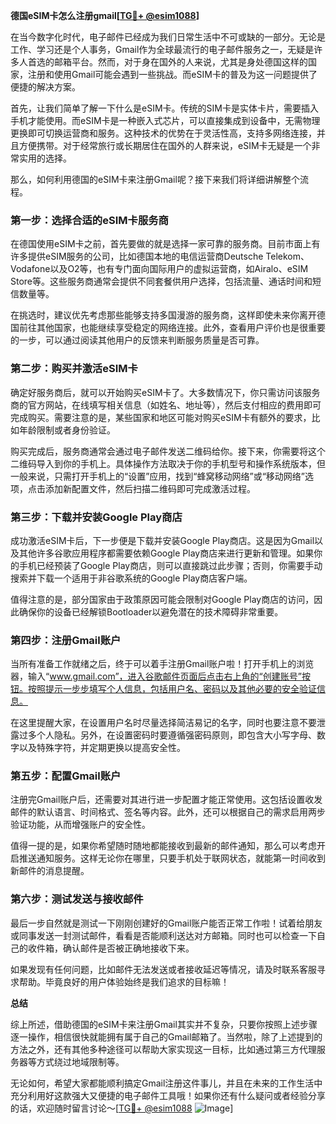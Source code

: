 **德国eSIM卡怎么注册gmail[[TG💪+ @esim1088](https://t.me/s/esim1088)]**

在当今数字化时代，电子邮件已经成为我们日常生活中不可或缺的一部分。无论是工作、学习还是个人事务，Gmail作为全球最流行的电子邮件服务之一，无疑是许多人首选的邮箱平台。然而，对于身在国外的人来说，尤其是身处德国这样的国家，注册和使用Gmail可能会遇到一些挑战。而eSIM卡的普及为这一问题提供了便捷的解决方案。

首先，让我们简单了解一下什么是eSIM卡。传统的SIM卡是实体卡片，需要插入手机才能使用。而eSIM卡是一种嵌入式芯片，可以直接集成到设备中，无需物理更换即可切换运营商和服务。这种技术的优势在于灵活性高，支持多网络连接，并且方便携带。对于经常旅行或长期居住在国外的人群来说，eSIM卡无疑是一个非常实用的选择。

那么，如何利用德国的eSIM卡来注册Gmail呢？接下来我们将详细讲解整个流程。

### 第一步：选择合适的eSIM卡服务商

在德国使用eSIM卡之前，首先要做的就是选择一家可靠的服务商。目前市面上有许多提供eSIM服务的公司，比如德国本地的电信运营商Deutsche Telekom、Vodafone以及O2等，也有专门面向国际用户的虚拟运营商，如Airalo、eSIM Store等。这些服务商通常会提供不同套餐供用户选择，包括流量、通话时间和短信数量等。

在挑选时，建议优先考虑那些能够支持多国漫游的服务商，这样即使未来你离开德国前往其他国家，也能继续享受稳定的网络连接。此外，查看用户评价也是很重要的一步，可以通过阅读其他用户的反馈来判断服务质量是否可靠。

### 第二步：购买并激活eSIM卡

确定好服务商后，就可以开始购买eSIM卡了。大多数情况下，你只需访问该服务商的官方网站，在线填写相关信息（如姓名、地址等），然后支付相应的费用即可完成购买。需要注意的是，某些国家和地区可能对购买eSIM卡有额外的要求，比如年龄限制或者身份验证。

购买完成后，服务商通常会通过电子邮件发送二维码给你。接下来，你需要将这个二维码导入到你的手机上。具体操作方法取决于你的手机型号和操作系统版本，但一般来说，只需打开手机上的“设置”应用，找到“蜂窝移动网络”或“移动网络”选项，点击添加新配置文件，然后扫描二维码即可完成激活过程。

### 第三步：下载并安装Google Play商店

成功激活eSIM卡后，下一步便是下载并安装Google Play商店。这是因为Gmail以及其他许多谷歌应用程序都需要依赖Google Play商店来进行更新和管理。如果你的手机已经预装了Google Play商店，则可以直接跳过此步骤；否则，你需要手动搜索并下载一个适用于非谷歌系统的Google Play商店客户端。

值得注意的是，部分国家由于政策原因可能会限制对Google Play商店的访问，因此确保你的设备已经解锁Bootloader以避免潜在的技术障碍非常重要。

### 第四步：注册Gmail账户

当所有准备工作就绪之后，终于可以着手注册Gmail账户啦！打开手机上的浏览器，输入“www.gmail.com”，进入谷歌邮件页面后点击右上角的“创建账号”按钮。按照提示一步步填写个人信息，包括用户名、密码以及其他必要的安全验证信息。

在这里提醒大家，在设置用户名时尽量选择简洁易记的名字，同时也要注意不要泄露过多个人隐私。另外，在设置密码时要遵循强密码原则，即包含大小写字母、数字以及特殊字符，并定期更换以提高安全性。

### 第五步：配置Gmail账户

注册完Gmail账户后，还需要对其进行进一步配置才能正常使用。这包括设置收发邮件的默认语言、时间格式、签名等内容。此外，还可以根据自己的需求启用两步验证功能，从而增强账户的安全性。

值得一提的是，如果你希望随时随地都能接收到最新的邮件通知，那么可以考虑开启推送通知服务。这样无论你在哪里，只要手机处于联网状态，就能第一时间收到新邮件的消息提醒。

### 第六步：测试发送与接收邮件

最后一步自然就是测试一下刚刚创建好的Gmail账户能否正常工作啦！试着给朋友或同事发送一封测试邮件，看看是否能顺利送达对方邮箱。同时也可以检查一下自己的收件箱，确认邮件是否被正确地接收下来。

如果发现有任何问题，比如邮件无法发送或者接收延迟等情况，请及时联系客服寻求帮助。毕竟良好的用户体验始终是我们追求的目标嘛！

**总结**

综上所述，借助德国的eSIM卡来注册Gmail其实并不复杂，只要你按照上述步骤逐一操作，相信很快就能拥有属于自己的Gmail邮箱了。当然啦，除了上述提到的方法之外，还有其他多种途径可以帮助大家实现这一目标，比如通过第三方代理服务器等方式绕过地域限制等。

无论如何，希望大家都能顺利搞定Gmail注册这件事儿，并且在未来的工作生活中充分利用好这款强大又便捷的电子邮件工具哦！如果你还有什么疑问或者经验分享的话，欢迎随时留言讨论～[[TG💪+ @esim1088](https://t.me/s/esim1088) ![Image](https://i.postimg.cc/4NQfJmqS/Snipaste-2025-05-13-00-14-12.png)]